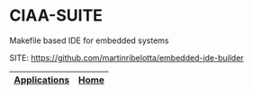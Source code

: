# CIAA-SUITE
 
 Makefile based IDE for embedded systems
 
 SITE: https://github.com/martinribelotta/embedded-ide-builder

 | [Applications](https://portable-linux-apps.github.io/apps.html) | [Home](https://portable-linux-apps.github.io)
 | --- | --- |
